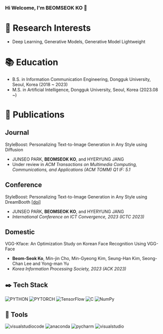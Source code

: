 ### Hi Welcome, I'm BEOMSEOK KO 👋

# :mag_right: Research Interests
- Deep Learning, Generative Models, Generative Model Lightweight

# :books: Education
- B.S. in Information Communication Engineering, Dongguk University, Seoul, Korea (2018 ~ 2023)
- M.S. in Artificial Intelligence, Dongguk University, Seoul, Korea (2023.08 ~)

# :memo: Publications

## Journal
StyleBoost: Personalizing Text-to-Image Generation in Any Style using Diffusion
- JUNSEO PARK, **BEOMSEOK KO**, and HYERYUNG JANG
- Under review in *ACM Transactions on Multimedia Computing, Communications, and Applications (ACM TOMM) Q1 IF: 5.1*

## Conference
StyleBoost: Personalizing Text-to-Image Generation in Any Style using DreamBooth [[doi]](https://ieeexplore.ieee.org/document/10392676)
- JUNSEO PARK, **BEOMSEOK KO**, and HYERYUNG JANG
- *International Conference on ICT Convergence, 2023 (ICTC 2023)*

## Domestic

VGG-Kface: An Optimization Study on Korean Face Recognition Using VGG-Face 
- **Beom-Seok Ko**, Min-jin Cho, Min-Gyeong Kim, Seung-Han Kim, Seong-Chan Lee and Yong-man Yu
- *Korea Information Processing Society, 2023 (ACK 2023)*

## :black_nib: Tech Stack
<img alt="PYTHON" src="https://img.shields.io/badge/python-3776AB.svg?style=flat-square&logo=PYTHON&logoColor=white"/> <img alt="PYTORCH" src="https://img.shields.io/badge/pytorch-EE4C2C.svg?style=flat-square&logo=PyTorch&logoColor=white"/>  <img alt="TensorFlow" src="https://img.shields.io/badge/TensorFlow-FF6F00.svg?style=flat-square&logo=TensorFlow&logoColor=white"/> <img alt="C" src="https://img.shields.io/badge/C-A8B9CC.svg?style=flat-square&logo=C&logoColor=white"/> <img alt="NumPy" src="https://img.shields.io/badge/NumPy-013243.svg?style=flat-square&logo=NumPy&logoColor=white"/> 
## :hammer: Tools
<img alt="visualstudiocode" src="https://img.shields.io/badge/visualstudiocode-007ACC.svg?style=flat-square&logo=visualstudiocode&logoColor=white"/> <img alt="anaconda" src="https://img.shields.io/badge/anaconda-44A833.svg?style=flat-square&logo=anaconda&logoColor=white"/> <img alt="pycharm" src="https://img.shields.io/badge/pycharm-000000.svg?style=flat-square&logo=pycharm&logoColor=white"/> <img alt="visualstudio" src="https://img.shields.io/badge/visualstudio-5C2D91.svg?style=flat-square&logo=visualstudio&logoColor=white"/>

<!--
**matrix215/matrix215** is a ✨ _special_ ✨ repository because its `README.md` (this file) appears on your GitHub profile.

Here are some ideas to get you started:

- 🔭 I’m currently working on ...
- 🌱 I’m currently learning ...
- 👯 I’m looking to collaborate on ...
- 🤔 I’m looking for help with ...
- 💬 Ask me about ...
- 📫 How to reach me: ...
- 😄 Pronouns: ...
- ⚡ Fun fact: ...
-->
